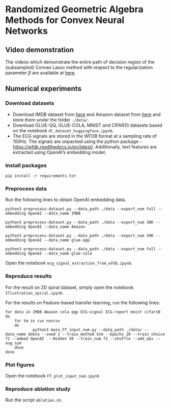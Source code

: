 # Randomized Geometric Algebra Methods for Convex Neural Networks

## Video demonstration

The videos which demonstrate the entire path of decision region of the (subsampled) Convex Lasso method with respect to the regularization parameter $\beta$ are available at [here](https://anonymous.4open.science/r/CVXNN-randomized-GA-D400/video/full.mp4). 

## Numerical experiments

### Download datasets
- Download IMDB dataset from [here](https://www.kaggle.com/datasets/lakshmi25npathi/imdb-dataset-of-50k-movie-reviews/) and Amazon dataset from [here](https://huggingface.co/datasets/amazon_polarity) and store them under the folder `./data/`.
- Download GLUE-QQ, GLUE-COLA, MNIST and CIFAR10 datasets based on the notebook `dl_dataset_huggingface.ipynb`.
- The ECG signals are stored in the WFDB format at a sampling rate of 100Hz. The signals are unpacked using the python package -https://wfdb.readthedocs.io/en/latest/. Additionally, text features are extracted using OpenAI’s embedding model.

### Install packages

```
pip install -r requirements.txt
```

### Preprocess data
Run the following lines to obtain OpenAI embedding data.

```
python3 preprocess-dataset.py --data_path ./data --export_num full --embedding OpenAI --data_name IMDB

python3 preprocess-dataset.py --data_path ./data --export_num 30K --embedding OpenAI --data_name Amazon

python3 preprocess-dataset.py --data_path ./data --export_num 50K --embedding OpenAI --data_name glue-qqp

python3 preprocess-dataset.py --data_path ./data --export_num full --embedding OpenAI --data_name glue-cola
```

Open the notebook `ecg_signal_extraction_from_wfdb.ipynb`. 

### Reproduce results

For the result on 2D spiral dataset, simply open the notebook `Illustration_spiral.ipynb`.

For the results on Feature-based transfer learning, run the following lines:

```
for data in IMDB Amazon cola qqp ECG-signal ECG-report mnist cifar10
do
    for tm in cvx noncvx
    do
            python3 main_FT_input_num.py --data_path ./data/ --data_name $data --seed 1 --train_method $tm --Epochs 20 --train_choice f1 --embed OpenAI  --Hidden 50 --train_num f1 --shuffle --add_eps --aug_sym        
    done
done

```

### Plot figures

Open the notebook `FT_plot_input_num.ipynb`

### Reproduce ablation study

Run the script `ablation.sh`.